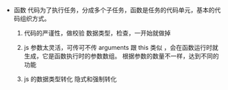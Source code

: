 - 函数
  代码为了执行任务，分成多个子任务，函数是任务的代码单元，基本的代码组织方式。

  1. 代码的严谨性，做校验
  数据类型，检查，一开始就做掉

  2. js 参数太灵活，可传可不传
  arguments 跟 this 类似 ，会在函数运行时就生成，它是函数执行时的参数数组。
  根据参数的数量不一样，达到不同的功能
  3. js 的数据类型转化
   隐式和强制转化